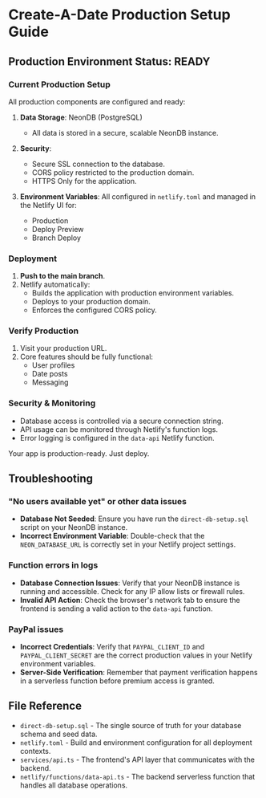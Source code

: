 # Create-A-Date Production Setup Guide

## Production Environment Status: READY

### Current Production Setup
All production components are configured and ready:

1. **Data Storage**: NeonDB (PostgreSQL)
   - All data is stored in a secure, scalable NeonDB instance.

2. **Security**:
   - Secure SSL connection to the database.
   - CORS policy restricted to the production domain.
   - HTTPS Only for the application.

3. **Environment Variables**: 
   All configured in `netlify.toml` and managed in the Netlify UI for:
   - Production
   - Deploy Preview
   - Branch Deploy

### Deployment

1. **Push to the main branch**.
2. Netlify automatically:
   - Builds the application with production environment variables.
   - Deploys to your production domain.
   - Enforces the configured CORS policy.

### Verify Production

1. Visit your production URL.
2. Core features should be fully functional:
   - User profiles
   - Date posts
   - Messaging

### Security & Monitoring

- Database access is controlled via a secure connection string.
- API usage can be monitored through Netlify's function logs.
- Error logging is configured in the `data-api` Netlify function.

Your app is production-ready. Just deploy.

## Troubleshooting

### "No users available yet" or other data issues
- **Database Not Seeded**: Ensure you have run the `direct-db-setup.sql` script on your NeonDB instance.
- **Incorrect Environment Variable**: Double-check that the `NEON_DATABASE_URL` is correctly set in your Netlify project settings.

### Function errors in logs
- **Database Connection Issues**: Verify that your NeonDB instance is running and accessible. Check for any IP allow lists or firewall rules.
- **Invalid API Action**: Check the browser's network tab to ensure the frontend is sending a valid action to the `data-api` function.

### PayPal issues
- **Incorrect Credentials**: Verify that `PAYPAL_CLIENT_ID` and `PAYPAL_CLIENT_SECRET` are the correct production values in your Netlify environment variables.
- **Server-Side Verification**: Remember that payment verification happens in a serverless function before premium access is granted.

## File Reference

- `direct-db-setup.sql` - The single source of truth for your database schema and seed data.
- `netlify.toml` - Build and environment configuration for all deployment contexts.
- `services/api.ts` - The frontend's API layer that communicates with the backend.
- `netlify/functions/data-api.ts` - The backend serverless function that handles all database operations.